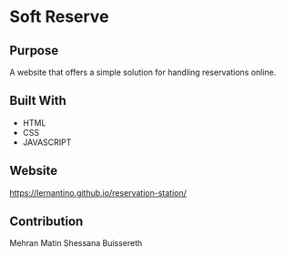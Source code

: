 # Soft Reserve

## Purpose
A website that offers a simple solution for handling reservations online.

## Built With
* HTML
* CSS
* JAVASCRIPT

## Website
https://lernantino.github.io/reservation-station/

## Contribution
Mehran Matin
Shessana Buissereth